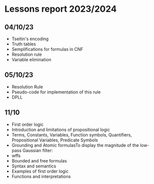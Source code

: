 # Lessons report 2023/2024

## 04/10/23
- Tseitin's encoding
- Truth tables
- Semplifications for formulas in CNF
- Resolution rule
- Variable elimination

## 05/10/23
- Resolution Rule
- Pseudo-code for implementation of this rule
- DPLL
## 11/10
- First order logic
- Introduction and limitations of propositional logic
- Terms, Constants, Variables, Function symbols, Quantifiers, Propositional Variables, Predicate Symbols
- Grounding and Atomic formulasTo display the magnitude of the low-pass Gaussian filter:
- wffs
- Bounded and free formulas
- Syntax and semantics
- Examples of first order logic
- Functions and interpretations
